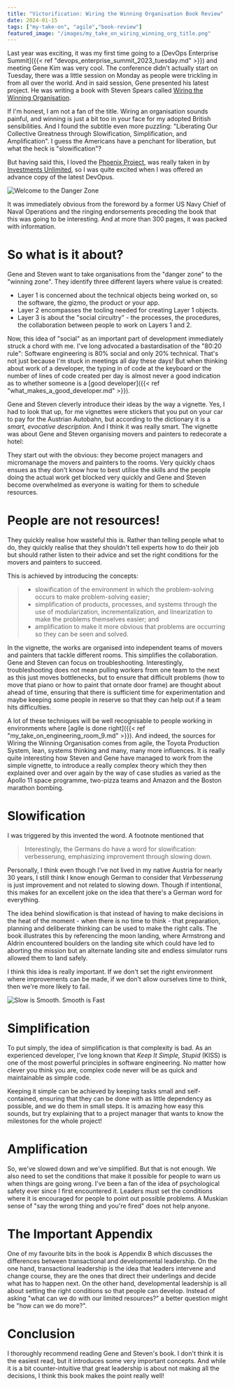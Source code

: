 ```yaml
---
title: "Victorification: Wiring the Winning Organisation Book Review"
date: 2024-01-15
tags: ["my-take-on", "agile","book-review"]
featured_image: "/images/my_take_on_wiring_winning_org_title.png"
---
```


Last year was exciting, it was my first time going to a [DevOps Enterprise Summit]({{< ref "devops_enterprise_summit_2023_tuesday.md" >}})
and meeting Gene Kim was very cool. The conference didn't actually start on Tuesday, there was a little session on
Monday as people were trickling in from all over the world. And in said session, Gene presented his latest project.
He was writing a book with Steven Spears called [Wiring the Winning Organisation](https://itrevolution.com/product/wiring-the-winning-organization/).

If I'm honest, I am not a fan of the title. Wiring an organisation sounds painful, and winning is just a bit too
in your face for my adopted British sensibilities. And I found the subtitle even more puzzling: "Liberating Our Collective 
Greatness through Slowification, Simplification, and Amplification". I guess the Americans have a penchant for liberation,
but what the heck is "slowification"?

But having said this, I loved the [Phoenix Project](https://itrevolution.com/product/the-phoenix-project/), was really
taken in by [Investments Unlimited](https://itrevolution.com/product/investments-unlimited/), so I was quite excited 
when I was offered an advance copy of the latest DevOpus.

![Welcome to the Danger Zone](/images/my_take_on_wiring_winning_org_danger_zone.png)

It was immediately obvious from the foreword by a former US Navy Chief of Naval Operations and the ringing endorsements
preceding the book that this was going to be interesting. And at more than 300 pages, it was packed with information.

# So what is it about?

Gene and Steven want to take organisations from the "danger zone" to the "winning zone". They identify three different
layers where value is created:

- Layer 1 is concerned about the technical objects being worked on, so the software, the gizmo, the product or your app.
- Layer 2 encompasses the tooling needed for creating Layer 1 objects.
- Layer 3 is about the "social circuitry" - the processes, the procedures, the collaboration between people to work on
  Layers 1 and 2.

Now, this idea of "social" as an important part of development immediately struck a chord with me. I've long advocated
a bastardisation of the "80:20 rule": Software engineering is 80% social and only 20% technical. That's not just because
I'm stuck in meetings all day these days! But when thinking about work of a developer, the typing in of code at the keyboard
or the number of lines of code created per day is almost never a good indication as to whether someone is a [good
developer]({{< ref "what_makes_a_good_developer.md" >}}).

Gene and Steven cleverly introduce their ideas by the way a vignette. Yes, I had to look that up, for me vignettes
were stickers that you put on your car to pay for the Austrian Autobahn, but according to the dictionary it is a _smart,
evocative description_. And I think it was really smart. The vignette was about Gene and Steven organising movers and 
painters to redecorate a hotel:

They start out with the obvious: they become project managers and micromanage the movers and painters to the rooms. Very
quickly chaos ensues as they don't know how to best utilise the skills and the people doing the actual work get blocked
very quickly and Gene and Steven become overwhelmed as everyone is waiting for them to schedule resources.

# People are not resources!

They quickly realise how wasteful this is. Rather than telling people what to do, they quickly realise that they
shouldn't tell experts how to do their job but should rather listen to their advice and set the right conditions for
the movers and painters to succeed.

This is achieved by introducing the concepts:

> - slowification of the environment in which the problem-solving occurs to make problem-solving easier;
> - simplification of products, processes, and systems through the use of modularization, incrementalization, and linearization to make the problems themselves easier; and
> - amplification to make it more obvious that problems are occurring so they can be seen and solved.

In the vignette, the works are organised into independent teams of movers and painters that tackle different rooms.
This simplifies the collaboration. Gene and Steven can focus on troubleshooting. Interestingly, troubleshooting does
not mean pulling workers from one team to the next as this just moves bottlenecks, but to ensure that difficult 
problems (how to move that piano or how to paint that ornate door frame) are thought about ahead of time, ensuring that
there is sufficient time for experimentation and maybe keeping some people in reserve so that they can help out if
a team hits difficulties.

A lot of these techniques will be well recognisable to people working in environments where [agile is done 
right]({{< ref "my_take_on_engineering_room_9.md" >}}). And indeed, the sources for Wiring the Winning Organisation
comes from agile, the Toyota Production System, lean, systems thinking and many, many more influences. It is really
quite interesting how Steven and Gene have managed to work from the simple vignette, to introduce a really complex
theory which they then explained over and over again by the way of case studies as varied as the Apollo 11 space
programme, two-pizza teams and Amazon and the Boston marathon bombing.

# Slowification

I was triggered by this invented the word. A footnote mentioned that

> Interestingly, the Germans do have a word for slowification: verbesserung, emphasizing improvement through slowing down.

Personally, I think even though I've not lived in my native Austria for nearly 30 years, I still think I know enough
German to consider that _Verbesserung_ is just improvement and not related to slowing down. Though if intentional, 
this makes for an excellent joke on the idea that there's a German word for everything.

The idea behind slowification is that instead of having to make decisions in the heat of the moment - when there is
no time to think - that preparation, planning and deliberate thinking can be used to make the right calls. The book
illustrates this by referencing the moon landing, where Armstrong and Aldrin encountered boulders on the landing site
which could have led to aborting the mission but an alternate landing site and endless simulator runs allowed them to
land safely.

I think this idea is really important. If we don't set the right environment where improvements can be made, if
we don't allow ourselves time to think, then we're more likely to fail.

![Slow is Smooth. Smooth is Fast](/images/my_take_on_wiring_winning_org_slow_is_smooth.png)

# Simplification

To put simply, the idea of simplification is that complexity is bad. As an experienced developer, I've long known
that _Keep It Simple, Stupid_ (KISS) is one of the most powerful principles in software engineering. No matter how
clever you think you are, complex code never will be as quick and maintainable as simple code.

Keeping it simple can be achieved by keeping tasks small and self-contained, ensuring that they can be done with 
as little dependency as possible, and we do them in small steps. It is amazing how easy this sounds, but try explaining
that to a project manager that wants to know the milestones for the whole project!

# Amplification

So, we've slowed down and we've simplified. But that is not enough. We also need to set the conditions that make
it possible for people to warn us when things are going wrong. I've been a fan of the idea of psychological 
safety ever since I first encountered it. Leaders must set the conditions where it is encouraged for people to
point out possible problems. A Muskian sense of "say the wrong thing and you're fired" does not help anyone.

# The Important Appendix

One of my favourite bits in the book is Appendix B which discusses the differences between transactional and
developmental leadership. On the one hand, transactional leadership is the idea that leaders intervene and change course, 
they are the ones that direct their underlings and decide what has to happen next. On the other hand, developmental
leadership is all about setting the right conditions so that people can develop. Instead of asking "what can we do
with our limited resources?" a better question might be "how can we do more?".

# Conclusion

I thoroughly recommend reading Gene and Steven's book. I don't think it is the easiest read, but it introduces some
very important concepts. And while it is a bit counter-intuitive that great leadership is about not making all the decisions,
I think this book makes the point really well!
